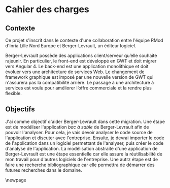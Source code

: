 # Cahier des charges

## Contexte

Ce projet s'inscrit dans le contexte d'une collaboration entre l'équipe RMod d'Inria Lille Nord Europe et Berger-Levrault, un éditeur logiciel.

Berger-Levrault possède des applications client/serveur qu’elle souhaite rajeunir.
En particulier, le front-end est développé en GWT et doit migrer vers Angular 4.
Le back-end est une application monolithique et doit évoluer vers une architecture de services Web.
Le changement de framework graphique est imposé par une nouvelle version de GWT qui n'assurera pas la compatibilité arrière.
Le passage à une architecture à services est voulu pour améliorer l’offre commerciale et la rendre plus flexible.

## Objectifs

J'ai comme objectif d'aider Berger-Levrault dans cette migration.
Une étape est de modéliser l'application _bac à sable_ de Berger-Levrault afin de pouvoir l'analyser.
Pour cela, je vais devoir analyser le code source de l'application et discuter avec l'entreprise.
Ensuite, je devrai importer le code de l'application dans un logiciel permettant de l'analyser, puis créer le code d'analyse de l'application.
La modélisation abstraite d'une application de Berger-Levrault est une étape essentielle car elle assure la réutilisabilité de mon travail pour d'autres logiciels de l'entreprise.
Une autrz étape est de faire une recherche bibliographique car elle permettra de démarrer des futures recherches dans le domaine.

\newpage
